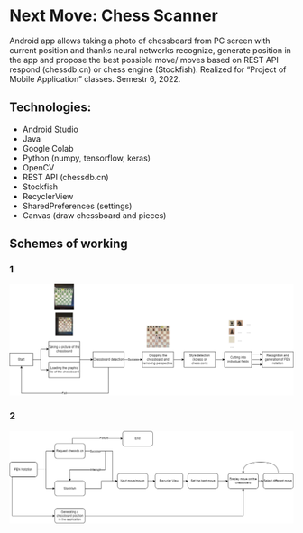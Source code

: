 # Next Move: Chess Scanner
Android app allows taking a photo of chessboard from PC screen with current position and thanks neural networks recognize, generate position in the app and propose the best possible move/ moves based on REST API respond (chessdb.cn) or chess engine (Stockfish). Realized for “Project of Mobile Application” classes. Semestr 6, 2022.
## Technologies:
- Android Studio
- Java
- Google Colab
- Python (numpy, tensorflow, keras)
- OpenCV
- REST API (chessdb.cn)
- Stockfish
- RecyclerView
- SharedPreferences (settings)
- Canvas (draw chessboard and pieces)
## Schemes of working
### 1
<img src='https://raw.githubusercontent.com/aszpatowski/next-move-chess-scanner/main/sketch/scheme1.drawio.png'>

### 2
<img src='https://raw.githubusercontent.com/aszpatowski/next-move-chess-scanner/main/sketch/scheme2.drawio.png'>

